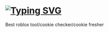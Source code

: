 # [![Typing SVG](https://readme-typing-svg.herokuapp.com?color=%#000000&lines=Otrab+Tool+by+Gostmi)](https://git.io/typing-svg)
Best roblox tool/cookie checker/cookie fresher
